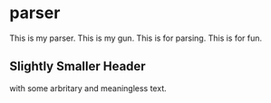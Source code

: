 # parser 
<!-- Synopsis Start -->
This is my parser.
This is my gun.
This is for parsing.
This is for fun.
<!-- Synopsis End -->

## Slightly Smaller Header

with some arbritary and meaningless text.

<!-- Tags: one, two, buckle, myshoe -->
<!-- Tags:
  three,
  four,
  shut,
  thedoor
-->
<!-- Published: -->
<!-- Updated: -->
